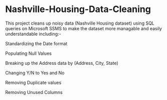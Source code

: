 # Nashville-Housing-Data-Cleaning
This project cleans up noisy data (Nashville Housing dataset) using SQL queries on Microsoft SSMS to make the dataset more managable and easily understandable including:-

Standardizing the Date format

Populating Null Values

Breaking up the Address data by (Address, City, State)

Changing Y/N to Yes and No

Removing Duplicate values

Removing Unused Columns

